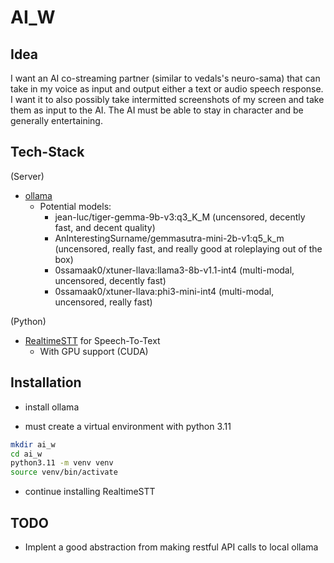 # AI_W

## Idea

I want an AI co-streaming partner (similar to vedals's neuro-sama) that can
take in my voice as input and output either a text or audio speech response. I
want it to also possibly take intermitted screenshots of my screen and take
them as input to the AI. The AI must be able to stay in character and be
generally entertaining.

## Tech-Stack

(Server)

- [ollama](https://github.com/ollama/ollama)
  - Potential models:
    - jean-luc/tiger-gemma-9b-v3:q3_K_M (uncensored, decently fast, and decent quality)
    - AnInterestingSurname/gemmasutra-mini-2b-v1:q5_k_m (uncensored, really
      fast, and really good at roleplaying out of the box)
    - 0ssamaak0/xtuner-llava:llama3-8b-v1.1-int4 (multi-modal, uncensored, decently fast)
    - 0ssamaak0/xtuner-llava:phi3-mini-int4 (multi-modal, uncensored, really fast)

(Python)

- [RealtimeSTT](https://github.com/KoljaB/RealtimeSTT) for Speech-To-Text
  - With GPU support (CUDA)

<!--TODO: Find Text-To-Speech library-->
<!--A tip I learned from a video is to pass the past few sentences of the back
and forth conversation back to the LLM when prompting it as it helps it to
remember the context.-->

## Installation

- install ollama

- must create a virtual environment with python 3.11

```bash
mkdir ai_w
cd ai_w
python3.11 -m venv venv
source venv/bin/activate
```

- continue installing RealtimeSTT

## TODO

- Implent a good abstraction from making restful API calls to local ollama
